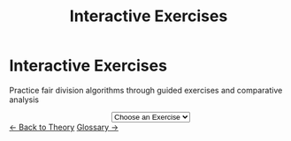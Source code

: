 ﻿---
layout: default
title: Interactive Exercises
permalink: /exercises/
---

<div class="page-header">
  <h1 class="page-title">Interactive Exercises</h1>
  <p class="page-description">Practice fair division algorithms through guided exercises and comparative analysis</p>
</div>

<div class="content-block">
  <div style="display: flex; gap: 1rem; align-items: center; flex-wrap: wrap; justify-content: center;">
    <div>
      <label for="exercise-list" style="font-weight: 500; margin-right: 0.5rem;"></label>
      <select id="exercise-list" class="algorithm-dropdown">
        <option value="">Choose an Exercise</option>
      </select>
    </div>
  </div>
</div>

<div class="content-block" id="exercise-panel" style="display: none;">
  <div style="text-align: center; margin-bottom: 2rem;">
    <h2 id="exercise-title">Exercise Title</h2>
    <div style="display: flex; justify-content: center; gap: 1rem; margin-top: 1rem;">
      <span id="exercise-difficulty" class="meta-badge"></span>
      <span id="exercise-time" class="meta-badge"></span>
    </div>
  </div>

  <div id="exercise-description" style="font-size: 1.1rem; margin-bottom: 2rem; text-align: center;"></div>

  <div id="exercise-objectives" style="margin-bottom: 2rem;"></div>

  <div id="exercise-instructions" style="background: #f8f9fa; padding: 1.5rem; border-radius: 8px; margin-bottom: 2rem;"></div>

  <div style="text-align: center;">
    <a href="{{ '/' | relative_url }}" class="nav-button primary">Go to the simulator!</a>
  </div>
</div>

<footer class="algorithm-navigation">
  <a href="{{ '/theory/' | relative_url }}" class="nav-button secondary">← Back to Theory</a>
  <a href="{{ '/glossary/' | relative_url }}" class="nav-button primary">Glossary →</a>
</footer>

<script src="{{ '/assets/exercises/exercises.js' | relative_url }}"></script>